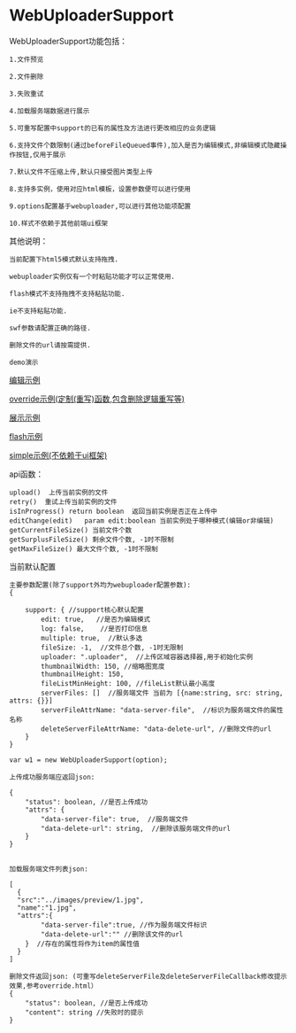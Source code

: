 # WebUploaderSupport

WebUploaderSupport功能包括：

````
1.文件预览

2.文件删除

3.失败重试

4.加载服务端数据进行展示

5.可重写配置中support的已有的属性及方法进行更改相应的业务逻辑

6.支持文件个数限制(通过beforeFileQueued事件),加入是否为编辑模式,非编辑模式隐藏操作按钮,仅用于展示

7.默认文件不压缩上传,默认只接受图片类型上传

8.支持多实例，使用对应html模板，设置参数便可以进行使用

9.options配置基于webuploader,可以进行其他功能项配置

10.样式不依赖于其他前端ui框架

````

其他说明：
````
当前配置下html5模式默认支持拖拽.

webuploader实例仅有一个时粘贴功能才可以正常使用.

flash模式不支持拖拽不支持粘贴功能.

ie不支持粘贴功能.

swf参数请配置正确的路径.

删除文件的url请按需提供.

````

`demo演示`

[编辑示例](https://joker-pper.github.io/WebUploaderSupport/webuploader.support/edit.html)

[override示例(定制(重写)函数,包含删除逻辑重写等)](https://joker-pper.github.io/WebUploaderSupport/webuploader.support/override.html)

[展示示例](https://joker-pper.github.io/WebUploaderSupport/webuploader.support/show.html)

[flash示例](https://joker-pper.github.io/WebUploaderSupport/webuploader.support/flash.html)

[simple示例(不依赖于ui框架)](https://joker-pper.github.io/WebUploaderSupport/webuploader.support/simple.html)



api函数：
````
upload()  上传当前实例的文件
retry()  重试上传当前实例的文件
isInProgress() return boolean  返回当前实例是否正在上传中
editChange(edit)   param edit:boolean 当前实例处于哪种模式(编辑or非编辑)
getCurrentFileSize() 当前文件个数
getSurplusFileSize() 剩余文件个数, -1时不限制
getMaxFileSize() 最大文件个数, -1时不限制
````

当前默认配置

````
主要参数配置(除了support外均为webuploader配置参数):
{

    support: { //support核心默认配置
        edit: true,   //是否为编辑模式
        log: false,    //是否打印信息
        multiple: true,  //默认多选
        fileSize: -1,  //文件总个数, -1时无限制
        uploader: ".uploader",  //上传区域容器选择器,用于初始化实例
        thumbnailWidth: 150, //缩略图宽度
        thumbnailHeight: 150,
        fileListMinHeight: 100, //fileList默认最小高度
        serverFiles: []  //服务端文件 当前为 [{name:string, src: string, attrs: {}}]
        serverFileAttrName: "data-server-file",  //标识为服务端文件的属性名称
        deleteServerFileAttrName: "data-delete-url", //删除文件的url
    }
}

var w1 = new WebUploaderSupport(option);
````

````
上传成功服务端应返回json: 

{
    "status": boolean, //是否上传成功
    "attrs": {
        "data-server-file": true,  //服务端文件
        "data-delete-url": string,  //删除该服务端文件的url
    } 
}


````


````
加载服务端文件列表json: 

[
  {
  "src":"../images/preview/1.jpg",
  "name":"1.jpg",
  "attrs":{
        "data-server-file":true, //作为服务端文件标识
        "data-delete-url":"" //删除该文件的url
    }  //存在的属性将作为item的属性值
  }
]
````

````
删除文件返回json: (可重写deleteServerFile及deleteServerFileCallback修改提示效果,参考override.html）
{
    "status": boolean, //是否上传成功
    "content": string //失败时的提示
}
````


